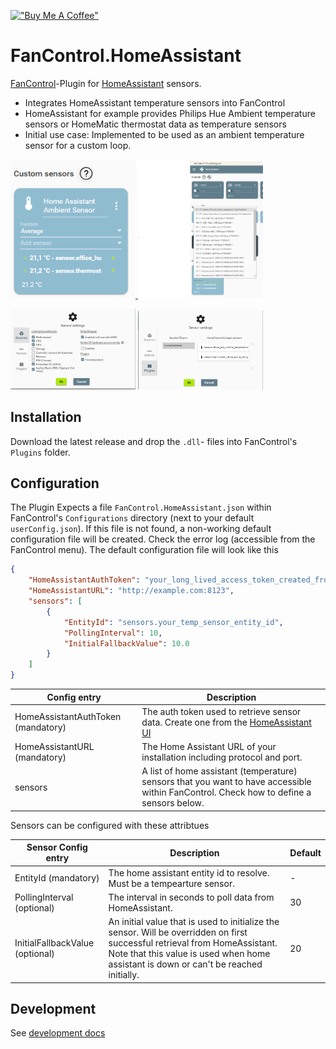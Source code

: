 [!["Buy Me A Coffee"](https://www.buymeacoffee.com/assets/img/custom_images/orange_img.png)](https://www.buymeacoffee.com/HenningGross)

# FanControl.HomeAssistant
[FanControl](https://github.com/Rem0o/FanControl.Releases)-Plugin for [HomeAssistant](https://www.home-assistant.io/) sensors.

- Integrates HomeAssistant temperature sensors into FanControl
- HomeAssistant for example provides Philips Hue Ambient temperature sensors or HomeMatic thermostat data as temperature sensors
- Initial use case: Implemented to be used as an ambient temperature sensor for a custom loop.


<p float="left">
  <a href="./doc/assets/FanControl.HomeAssistant_AmbientMixSensorExample.png">
    <img src="./doc/assets/FanControl.HomeAssistant_AmbientMixSensorExample.png" width="200" />
  </a>
  <a href="./doc/assets/FanControl.HomeAssistant_AmbientMixSensorExample2.png"><img src="./doc/assets/FanControl.HomeAssistant_AmbientMixSensorExample2.png" width="200" /></a>
</p>

<p float="left">
  <a href="./doc/assets/FanControl.HomeAssistant_Settings1.png"><img src="./doc/assets/FanControl.HomeAssistant_Settings1.png" width="200" /></a>
  <a href="./doc/assets/FanControl.HomeAssistant_Settings2.png"><img src="./doc/assets/FanControl.HomeAssistant_Settings2.png" width="200" /></a>
</p>

## Installation
Download the latest release and drop the `.dll`- files into FanControl's `Plugins` folder.

## Configuration
The Plugin Expects a file `FanControl.HomeAssistant.json` within FanControl's `Configurations` directory (next to your default `userConfig.json`).
If this file is not found, a non-working default configuration file will be created. Check the error log (accessible from the FanControl menu).
The default configuration file will look like this 
```json
{
    "HomeAssistantAuthToken": "your_long_lived_access_token_created_from_home_assistants_user_configuration",
    "HomeAssistantURL": "http://example.com:8123",
    "sensors": [
        {
            "EntityId": "sensors.your_temp_sensor_entity_id",
            "PollingInterval": 10,
            "InitialFallbackValue": 10.0
        }
    ]
}
```

|Config entry|Description|
|-|-|
|HomeAssistantAuthToken (mandatory)|The auth token used to retrieve sensor data. Create one from the [HomeAssistant UI](https://www.home-assistant.io/docs/authentication/#your-account-profile)|
|HomeAssistantURL (mandatory)|The Home Assistant URL of your installation including protocol and port.|
|sensors|A list of home assistant (temperature) sensors that you want to have accessible within FanControl. Check how to define a sensors below.|

Sensors can be configured with these attribtues

|Sensor Config entry|Description|Default|
|-|-|-|
|EntityId (mandatory)|The home assistant entity id to resolve. Must be a tempearture sensor.|-|
|PollingInterval (optional)|The interval in seconds to poll data from HomeAssistant.|30|
|InitialFallbackValue (optional)|An initial value that is used to initialize the sensor. Will be overridden on first successful retrieval from HomeAssistant. Note that this value is used when home assistant is down or can't be reached initially.|20|

## Development
See [development docs](./DEVELOPMENT.md)